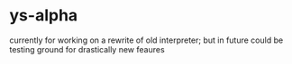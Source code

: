 # ys-alpha
currently for working on a rewrite of old interpreter; but in future could be testing ground for drastically new feaures

